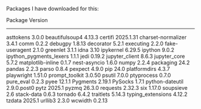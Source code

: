 Packages I have downloaded for this:

Package                 Version
----------------------- -----------
asttokens               3.0.0
beautifulsoup4          4.13.3
certifi                 2025.1.31
charset-normalizer      3.4.1
comm                    0.2.2
debugpy                 1.8.13
decorator               5.2.1
executing               2.2.0
fake-useragent          2.1.0
greenlet                3.1.1
idna                    3.10
ipykernel               6.29.5
ipython                 9.0.2
ipython_pygments_lexers 1.1.1
jedi                    0.19.2
jupyter_client          8.6.3
jupyter_core            5.7.2
matplotlib-inline       0.1.7
nest-asyncio            1.6.0
numpy                   2.2.4
packaging               24.2
pandas                  2.2.3
parso                   0.8.4
pexpect                 4.9.0
pip                     24.0
platformdirs            4.3.7
playwright              1.51.0
prompt_toolkit          3.0.50
psutil                  7.0.0
ptyprocess              0.7.0
pure_eval               0.2.3
pyee                    12.1.1
Pygments                2.19.1
PySocks                 1.7.1
python-dateutil         2.9.0.post0
pytz                    2025.1
pyzmq                   26.3.0
requests                2.32.3
six                     1.17.0
soupsieve               2.6
stack-data              0.6.3
tornado                 6.4.2
traitlets               5.14.3
typing_extensions       4.12.2
tzdata                  2025.1
urllib3                 2.3.0
wcwidth                 0.2.13

